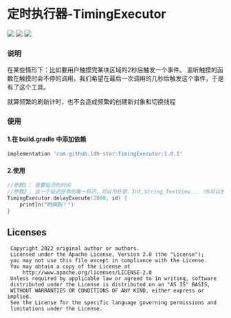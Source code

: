 
# 定时执行器-TimingExecutor

[![](https://jitpack.io/v/ldh-star/TimingExecutor.svg)](https://jitpack.io/#ldh-star/TimingExecutor) ![](https://img.shields.io/badge/author-ldh-orange.svg) ![](https://img.shields.io/hexpm/l/plug.svg)


### 说明

在某些情形下：比如要用户触摸完某块区域的2秒后触发一个事件。
监听触摸的函数在触摸时会不停的调用，我们希望在最后一次调用的几秒后触发这个事件，于是有了这个工具。

就算频繁的刷新计时，也不会造成频繁的创建新对象和切换线程

### 使用

#### 1.在 build.gradle 中添加依赖


```gradle
implementation 'com.github.ldh-star:TimingExecutor:1.0.1'
```

#### 2.使用

```kotlin
//参数1： 是要延迟的时间
//参数2： 这一个延迟任务的唯一标识，可以为任意，Int,String,TextView...（你可以放心的使用View对象作为id，因为内部对id和exec是以WeakReference的方式持有）
TimingExecutor.delayExecute(2000, id) {
    println("时间到！")
}
```


## Licenses

```
 Copyright 2022 original author or authors.
 Licensed under the Apache License, Version 2.0 (the "License");
 you may not use this file except in compliance with the License.
 You may obtain a copy of the License at
     http://www.apache.org/licenses/LICENSE-2.0
 Unless required by applicable law or agreed to in writing, software
 distributed under the License is distributed on an "AS IS" BASIS,
 WITHOUT WARRANTIES OR CONDITIONS OF ANY KIND, either express or implied.
 See the License for the specific language governing permissions and
 limitations under the License.
```